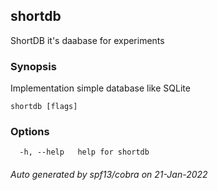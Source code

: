 ## shortdb

ShortDB it's daabase for experiments

### Synopsis

Implementation simple database like SQLite

```
shortdb [flags]
```

### Options

```
  -h, --help   help for shortdb
```

###### Auto generated by spf13/cobra on 21-Jan-2022
